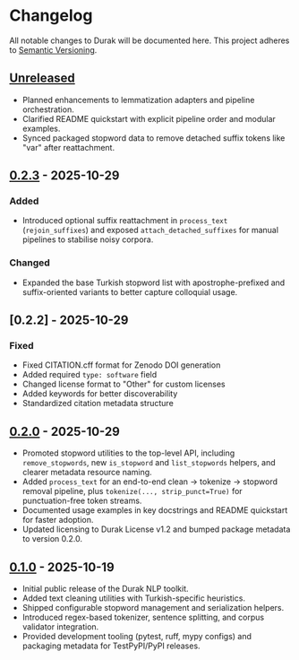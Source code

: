 # Changelog

All notable changes to Durak will be documented here. This project adheres to [Semantic Versioning](https://semver.org/).

## [Unreleased]

- Planned enhancements to lemmatization adapters and pipeline orchestration.
- Clarified README quickstart with explicit pipeline order and modular examples.
- Synced packaged stopword data to remove detached suffix tokens like "var" after reattachment.

## [0.2.3] - 2025-10-29

### Added
- Introduced optional suffix reattachment in `process_text` (`rejoin_suffixes`) and exposed `attach_detached_suffixes` for manual pipelines to stabilise noisy corpora.

### Changed
- Expanded the base Turkish stopword list with apostrophe-prefixed and suffix-oriented variants to better capture colloquial usage.

## [0.2.2] - 2025-10-29

### Fixed
- Fixed CITATION.cff format for Zenodo DOI generation
- Added required `type: software` field
- Changed license format to "Other" for custom licenses
- Added keywords for better discoverability
- Standardized citation metadata structure

## [0.2.0] - 2025-10-29

- Promoted stopword utilities to the top-level API, including `remove_stopwords`,
  new `is_stopword` and `list_stopwords` helpers, and clearer metadata resource naming.
- Added `process_text` for an end-to-end clean → tokenize → stopword removal pipeline,
  plus `tokenize(..., strip_punct=True)` for punctuation-free token streams.
- Documented usage examples in key docstrings and README quickstart for faster adoption.
- Updated licensing to Durak License v1.2 and bumped package metadata to version 0.2.0.

## [0.1.0] - 2025-10-19

- Initial public release of the Durak NLP toolkit.
- Added text cleaning utilities with Turkish-specific heuristics.
- Shipped configurable stopword management and serialization helpers.
- Introduced regex-based tokenizer, sentence splitting, and corpus validator integration.
- Provided development tooling (pytest, ruff, mypy configs) and packaging metadata for TestPyPI/PyPI releases.

[Unreleased]: https://github.com/fbkaragoz/durak/compare/v0.2.3...HEAD
[0.2.3]: https://github.com/fbkaragoz/durak/compare/v0.2.2...v0.2.3
[0.2.0]: https://github.com/fbkaragoz/durak/compare/v0.1.0...v0.2.0
[0.1.0]: https://github.com/fbkaragoz/durak/releases/tag/v0.1.0
